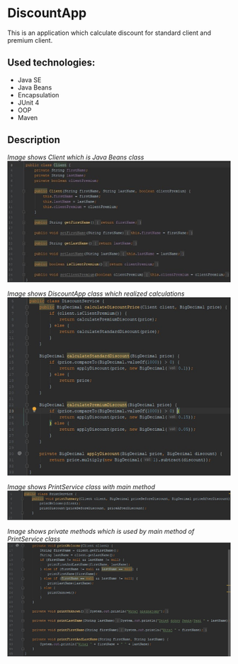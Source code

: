 # **DiscountApp**

This is an application which calculate discount for standard client and premium client.

## Used technologies:
* Java SE
* Java Beans
* Encapsulation
* JUnit 4
* OOP
* Maven

## Description



*Image shows Client which is Java Beans class*
![alt text](/.readmeimages/image1.jpg)

*Image shows DiscountApp class which realized calculations*
![alt text](/.readmeimages/image2.jpg)

*Image shows PrintService class with main method*
![alt text](/.readmeimages/image3.jpg)

*Image shows private methods which is used by main method of PrintService class*
![alt text](/.readmeimages/image4.jpg)

